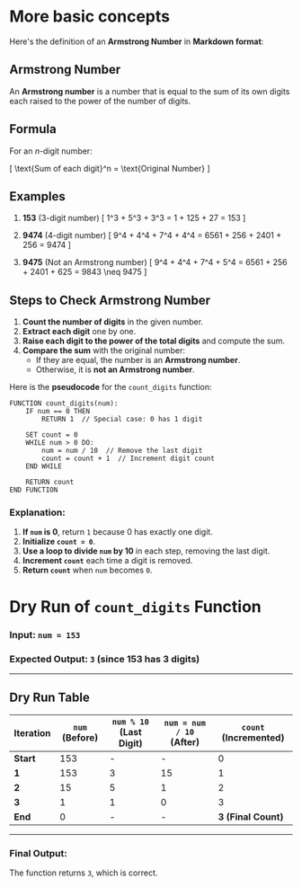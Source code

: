 # More basic concepts

Here's the definition of an **Armstrong Number** in **Markdown format**:  

## Armstrong Number

An **Armstrong number** is a number that is equal to the sum of its own digits each raised to the power of the number of digits.

## Formula

For an _n_-digit number:

\[
\text{Sum of each digit}^n = \text{Original Number}
\]

## Examples

1. **153** (3-digit number)
   \[
   1^3 + 5^3 + 3^3 = 1 + 125 + 27 = 153
   \]

2. **9474** (4-digit number)
   \[
   9^4 + 4^4 + 7^4 + 4^4 = 6561 + 256 + 2401 + 256 = 9474
   \]

3. **9475** (Not an Armstrong number)
   \[
   9^4 + 4^4 + 7^4 + 5^4 = 6561 + 256 + 2401 + 625 = 9843 \neq 9475
   \]

## Steps to Check Armstrong Number

1. **Count the number of digits** in the given number.
2. **Extract each digit** one by one.
3. **Raise each digit to the power of the total digits** and compute the sum.
4. **Compare the sum** with the original number:
   - If they are equal, the number is an **Armstrong number**.
   - Otherwise, it is **not an Armstrong number**.

     
Here is the **pseudocode** for the `count_digits` function:  

```
FUNCTION count_digits(num):
    IF num == 0 THEN
        RETURN 1  // Special case: 0 has 1 digit

    SET count = 0
    WHILE num > 0 DO:
        num = num / 10  // Remove the last digit
        count = count + 1  // Increment digit count
    END WHILE

    RETURN count
END FUNCTION
```

### **Explanation:**
1. **If `num` is 0**, return `1` because 0 has exactly one digit.
2. **Initialize `count = 0`**.
3. **Use a loop to divide `num` by 10** in each step, removing the last digit.
4. **Increment `count`** each time a digit is removed.
5. **Return `count`** when `num` becomes `0`.

# Dry Run of `count_digits` Function

### **Input:** `num = 153`  
### **Expected Output:** `3` (since 153 has 3 digits)

---

## **Dry Run Table**

| Iteration | `num` (Before) | `num % 10` (Last Digit) | `num = num / 10` (After) | `count` (Incremented) |
| --------- | -------------- | ----------------------- | ------------------------ | --------------------- |
| **Start** | 153            | -                       | -                        | 0                     |
| **1**     | 153            | 3                       | 15                       | 1                     |
| **2**     | 15             | 5                       | 1                        | 2                     |
| **3**     | 1              | 1                       | 0                        | 3                     |
| **End**   | 0              | -                       | -                        | **3 (Final Count)**   |

---

### **Final Output:**  
The function returns `3`, which is correct.